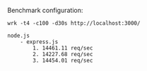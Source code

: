 Benchmark configuration:

```
wrk -t4 -c100 -d30s http://localhost:3000/
```

```
node.js
    - express.js
        1. 14461.11 req/sec
        2. 14227.68 req/sec
        3. 14454.01 req/sec
```